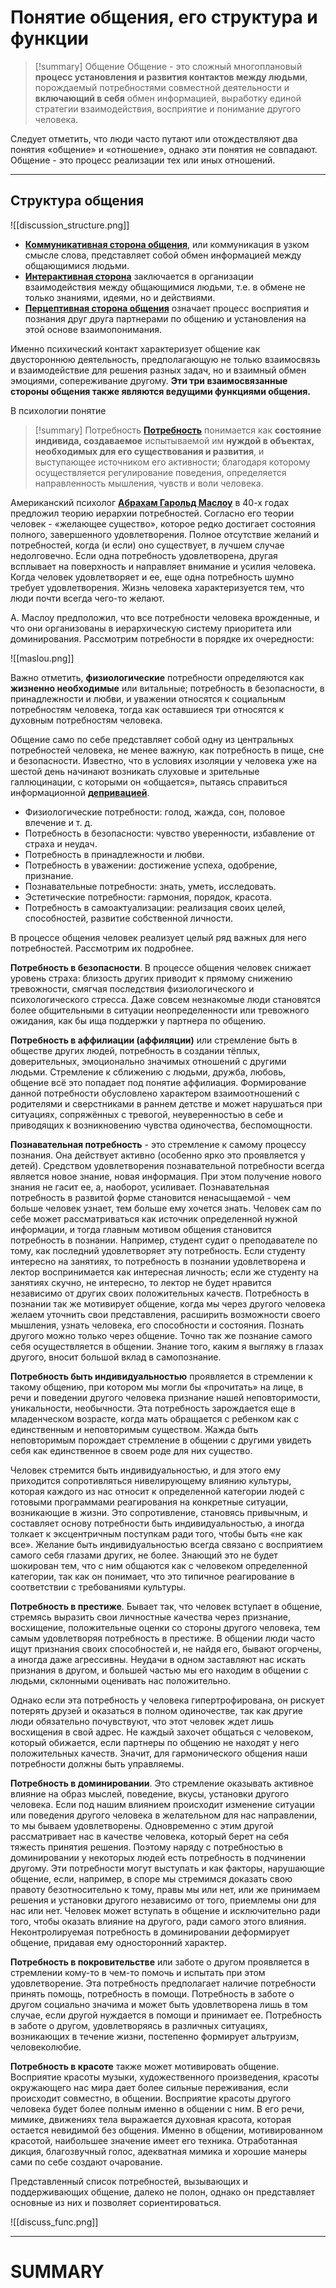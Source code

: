 # Понятие общения, его структура и функции

> [!summary] Общение
> Общение - это сложный многоплановый **процесс установления и развития контактов между людьми**, порождаемый потребностями совместной деятельности и **включающий в себя** обмен информацией, выработку единой стратегии взаимодействия, восприятие и понимание другого человека.

Следует отметить, что люди часто путают или отождествляют два понятия «общение» и «отношение», однако эти понятия не совпадают. Общение - это процесс реализации тех или иных отношений.
***
## Структура общения
![[discussion_structure.png]]

- [**Коммуникативная сторона общения**](https://www.youtube.com/embed/H9NaiZlqm7o), или коммуникация в узком смысле слова, представляет собой обмен информацией между общающимися людьми.
- [**Интерактивная сторона**](https://www.youtube.com/embed/LR8MxYH5udo) заключается в организации взаимодействия между общающимися людьми, т.е. в обмене не только знаниями, идеями, но и действиями.
- [**Перцептивная сторона общения**](https://www.youtube.com/embed/7iZ0EC4ZDfY) означает процесс восприятия и познания друг друга партнерами по общению и установления на этой основе взаимопонимания.

Именно психический контакт характеризует общение как двустороннюю деятельность, предполагающую не только взаимосвязь и взаимодействие для решения разных задач, но и взаимный обмен эмоциями, сопереживание другому. **Эти три взаимосвязанные стороны общения также являются ведущими функциями общения.**

В психологии понятие
> [!summary] Потребность
> [**Потребность**](http://psychology_pedagogy.academic.ru/13231/%D0%9F%D0%BE%D1%82%D1%80%D0%B5%D0%B1%D0%BD%D0%BE%D1%81%D1%82%D1%8C) понимается как **состояние индивида, создаваемое** испытываемой им **нуждой в объектах, необходимых для его существования и развития**, и выступающее источником его активности; благодаря которому осуществляется регулирование поведения, определяется направленность мышления, чувств и воли человека.

Американский психолог [**Абрахам Гарольд Маслоу**](http://www.psychology.ru/whoswho/Abraham_Maslow.stm) в 40-х годах предложил теорию иерархии потребностей. Согласно его теории человек - «желающее существо», которое редко достигает состояния полного, завершенного удовлетворения. Полное отсутствие желаний и потребностей, когда (и если) оно существует, в лучшем случае недолговечно. Если одна потребность удовлетворена, другая всплывает на поверхность и направляет внимание и усилия человека. Когда человек удовлетворяет и ее, еще одна потребность шумно требует удовлетворения. Жизнь человека характеризуется тем, что люди почти всегда чего-то желают.

А. Маслоу предположил, что все потребности человека врожденные, и что они организованы в иерархическую систему приоритета или доминирования. Рассмотрим потребности в порядке их очередности:

![[maslou.png]]

Важно отметить, **физиологические** потребности определяются как **жизненно необходимые** или витальные; потребность в безопасности, в принадлежности и любви, и уважении относятся к социальным потребностям человека, тогда как оставшиеся три относятся к духовным потребностям человека.

Общение само по себе представляет собой одну из центральных потребностей человека, не менее важную, как потребность в пище, сне и безопасности. Известно, что в условиях изоляции у человека уже на шестой день начинают возникать слуховые и зрительные галлюцинации, с которыми он «общается», пытаясь справиться информационной [**депривацией**](http://psychology_pedagogy.academic.ru/5599/%D0%94%D0%B5%D0%BF%D1%80%D0%B8%D0%B2%D0%B0%D1%86%D0%B8%D1%8F).

-   Физиологические потребности: голод, жажда, сон, половое влечение и т. д.
-   Потребность в безопасности: чувство уверенности, избавление от страха и неудач.
-   Потребность в принадлежности и любви.
-   Потребность в уважении: достижение успеха, одобрение, признание.
-   Познавательные потребности: знать, уметь, исследовать.
-   Эстетические потребности: гармония, порядок, красота.
-   Потребность в самоактуализации: реализация своих целей, способностей, развитие собственной личности.


В процессе общения человек реализует целый ряд важных для него потребностей. Рассмотрим их подробнее.

**Потребность в безопасности**. В процессе общения человек снижает уровень страха: близость других приводит к прямому снижению тревожности, смягчая последствия физиологического и психологического стресса. Даже совсем незнакомые люди становятся более общительными в ситуации неопределенности или тревожного ожидания, как бы ища поддержки у партнера по общению.

**Потребность в аффилиации (аффиляции)** или стремление быть в обществе других людей, потребность в создании тёплых, доверительных, эмоционально значимых отношений с другими людьми. Стремление к сближению с людьми, дружба, любовь, общение всё это попадает под понятие аффилиация. Формирование данной потребности обусловлено характером взаимоотношений с родителями и сверстниками в раннем детстве и может нарушаться при ситуациях, сопряжённых с тревогой, неуверенностью в себе и приводящих к возникновению чувства одиночества, беспомощности.

**Познавательная потребность** - это стремление к самому процессу познания. Она действует активно (особенно ярко это проявляется у детей). Средством удовлетворения познавательной потребности всегда является новое знание, новая информация. При этом получение нового знания не гасит ее, а, наоборот, усиливает. Познавательная потребность в развитой форме становится ненасыщаемой - чем больше человек узнает, тем больше ему хочется знать. Человек сам по себе может рассматриваться как источник определенной нужной информации, и тогда главным мотивом общения становится потребность в познании. Например, студент судит о преподавателе по тому, как последний удовлетворяет эту потребность. Если студенту интересно на занятиях, то потребность в познании удовлетворена и лектор воспринимается как интересная личность; если же студенту на занятиях скучно, не интересно, то лектор не будет нравится независимо от других своих положительных качеств. Потребность в познании так же мотивирует общение, когда мы через другого человека желаем уточнить свои представления, расширить возможности своего мышления, узнать человека, его способности и состояния. Познать другого можно только через общение. Точно так же познание самого себя осуществляется в общении. Знание того, каким я выгляжу в глазах другого, вносит большой вклад в самопознание.

**Потребность быть индивидуальностью** проявляется в стремлении к такому общению, при котором мы могли бы «прочитать» на лице, в речи и поведении другого человека признание нашей неповторимости, уникальности, необычности. Эта потребность зарождается еще в младенческом возрасте, когда мать обращается с ребенком как с единственным и неповторимым существом. Жажда быть неповторимым порождает стремление в общении с другими увидеть себя как единственное в своем роде для них существо.

Человек стремится быть индивидуальностью, и для этого ему приходится сопротивляться нивелирующему влиянию культуры, которая каждого из нас относит к определенной категории людей с готовыми программами реагирования на конкретные ситуации, возникающие в жизни. Это сопротивление, становясь привычным, и составляет основу потребности быть индивидуальностью, а иногда толкает к эксцентричным поступкам ради того, чтобы быть «не как все». Желание быть индивидуальностью всегда связано с восприятием самого себя глазами других, не более. Знающий это не будет шокирован тем, что с ним общаются как с человеком определенной категории, так как он понимает, что это типичное реагирование в соответствии с требованиями культуры.

**Потребность в престиже**. Бывает так, что человек вступает в общение, стремясь выразить свои личностные качества через признание, восхищение, положительные оценки со стороны другого человека, тем самым удовлетворяя потребность в престиже. В общении люди часто ищут признания своих способностей и, не найдя его, бывают огорчены, а иногда даже агрессивны. Неудачи в одном заставляют нас искать признания в другом, и большей частью мы его находим в общении с людьми, склонными оценивать нас положительно.

Однако если эта потребность у человека гипертрофирована, он рискует потерять друзей и оказаться в полном одиночестве, так как другие люди обязательно почувствуют, что этот человек ждет лишь восхищения в свой адрес. Не каждый захочет общаться с человеком, который обижается, если партнеры по общению не находят у него положительных качеств. Значит, для гармонического общения наши потребности должны быть управляемы.

**Потребность в доминировании**. Это стремление оказывать активное влияние на образ мыслей, поведение, вкусы, установки другого человека. Если под нашим влиянием происходит изменение ситуации или поведения другого человека в желательном для нас направлении, то мы бываем удовлетворены. Одновременно с этим другой рассматривает нас в качестве человека, который берет на себя тяжесть принятия решения. Поэтому наряду с потребностью в доминировании у некоторых людей есть потребность в подчинении другому. Эти потребности могут выступать и как факторы, нарушающие общение, если, например, в споре мы стремимся доказать свою правоту безотносительно к тому, правы мы или нет, или же принимаем решения и установки другого независимо от того, приемлемы они для нас или нет. Человек может вступать в общение и исключительно ради того, чтобы оказать влияние на другого, ради самого этого влияния. Неконтролируемая потребность в доминировании деформирует общение, придавая ему односторонний характер.

**Потребность в покровительстве** или заботе о другом проявляется в стремлении кому-то в чем-то помочь и испытать при этом удовлетворение. Эта потребность предполагает наличие потребности принять помощь, потребность в помощи. Потребность в заботе о другом социально значима и может быть удовлетворена лишь в том случае, если другой нуждается в помощи и принимает ее. Потребность в заботе о другом, удовлетворяясь в различных ситуациях, возникающих в течение жизни, постепенно формирует альтруизм, человеколюбие.

**Потребность в красоте** также может мотивировать общение. Восприятие красоты музыки, художественного произведения, красоты окружающего нас мира дает более сильные переживания, если происходит совместно, в общении. Восприятие красоты другого человека будет более полным именно в общении с ним. В его речи, мимике, движениях тела выражается духовная красота, которая остается невидимой без общения. Именно в общении, мотивированном красотой, наибольшее значение имеет его техника. Отработанная дикция, благозвучный голос, адекватная мимика и хорошие манеры сами по себе создают очарование.

Представленный список потребностей, вызывающих и поддерживающих общение, далеко не полон, однако он представляет основные из них и позволяет сориентироваться.

![[discuss_func.png]]
***
# SUMMARY
